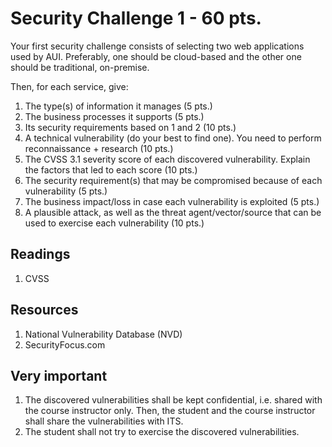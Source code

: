 # Security Challenge 1 - 60 pts.

Your first security challenge consists of selecting two web applications used by AUI. Preferably, one should be cloud-based and the other one should be traditional, on-premise.

Then, for each service, give:
1. The type(s) of information it manages (5 pts.)
2. The business processes it supports (5 pts.)
3. Its security requirements based on 1 and 2 (10 pts.)
4. A technical vulnerability (do your best to find one). You need to perform reconnaissance + research (10 pts.)
5. The CVSS 3.1 severity score of each discovered vulnerability. Explain the factors that led to each score (10 pts.)
6. The security requirement(s) that may be compromised because of each vulnerability (5 pts.)
7. The business impact/loss in case each vulnerability is exploited (5 pts.)
8. A plausible attack, as well as the threat agent/vector/source that can be used to exercise each vulnerability (10 pts.)

## Readings
1. CVSS

## Resources
1. National Vulnerability Database (NVD)
2. SecurityFocus.com

## Very important
1. The discovered vulnerabilities shall be kept confidential, i.e. shared with the course instructor only. Then, the student and the course instructor shall share the vulnerabilities with ITS.
2. The student shall not try to exercise the discovered vulnerabilities.
